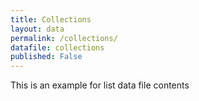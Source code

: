 ```yaml
---
title: Collections
layout: data
permalink: /collections/
datafile: collections
published: False
---
```


This is an example for list data file contents